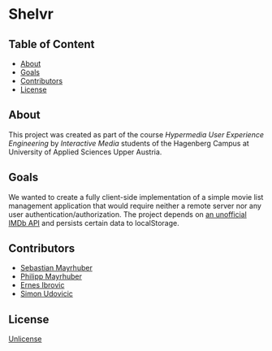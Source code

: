 # Shelvr

## Table of Content

- [About](#about)
- [Goals](#goals)
- [Contributors](#contributors)
- [License](#license)

## About

This project was created as part of the course _Hypermedia User Experience Engineering_ by _Interactive Media_ students of the Hagenberg Campus at University of Applied Sciences Upper Austria.

## Goals

We wanted to create a fully client-side implementation of a simple movie list management application that would require neither a remote server nor any user authentication/authorization.
The project depends on [an unofficial IMDb API](https://github.com/SpEcHiDe/IMDbOT) and persists certain data to localStorage.

## Contributors

- [Sebastian Mayrhuber](https://github.com/PapaBoots)
- [Philipp Mayrhuber](https://github.com/undeeaad)
- [Ernes Ibrovic](https://github.com/ibroviern)
- [Simon Udovicic](https://github.com/sudovicic)

## License

[Unlicense](https://unlicense.org/)